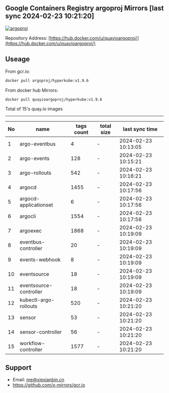 Google Containers Registry argoproj Mirrors [last sync 2024-02-23 10:21:20]
-------

[![argoproj](https://github.com/x-mirrors/gcr.io/actions/workflows/quay.io-argoproj.yml/badge.svg?branch=main)](https://github.com/x-mirrors/gcr.io/actions/workflows/quay.io-argoproj.yml)

Repository Address: [https://hub.docker.com/u/quayioargoproj/](https://hub.docker.com/u/quayioargoproj/)

Useage
-------

From gcr.io:
```bash
docker pull argoproj/hyperkube:v1.9.6
```

From docker hub Mirrors:
```bash
docker pull quayioargoproj/hyperkube:v1.9.6
```

Total of 15's quay.io images

-------

| No  | name | tags count | total size | last sync time |
| --- | ----- | ---------- | ---------- | -------------- |
| 1 | argo-eventbus | 4 | - | 2024-02-23 10:13:05 |
| 2 | argo-events | 128 | - | 2024-02-23 10:15:21 |
| 3 | argo-rollouts | 542 | - | 2024-02-23 10:16:21 |
| 4 | argocd | 1455 | - | 2024-02-23 10:17:56 |
| 5 | argocd-applicationset | 6 | - | 2024-02-23 10:17:56 |
| 6 | argocli | 1554 | - | 2024-02-23 10:17:56 |
| 7 | argoexec | 1868 | - | 2024-02-23 10:19:09 |
| 8 | eventbus-controller | 20 | - | 2024-02-23 10:19:09 |
| 9 | events-webhook | 8 | - | 2024-02-23 10:19:09 |
| 10 | eventsource | 18 | - | 2024-02-23 10:19:09 |
| 11 | eventsource-controller | 18 | - | 2024-02-23 10:19:09 |
| 12 | kubectl-argo-rollouts | 520 | - | 2024-02-23 10:21:20 |
| 13 | sensor | 53 | - | 2024-02-23 10:21:20 |
| 14 | sensor-controller | 56 | - | 2024-02-23 10:21:20 |
| 15 | workflow-controller | 1577 | - | 2024-02-23 10:21:20 |

Support
-------

- Email: me@xiexianbin.cn
- https://github.com/x-mirrors/gcr.io